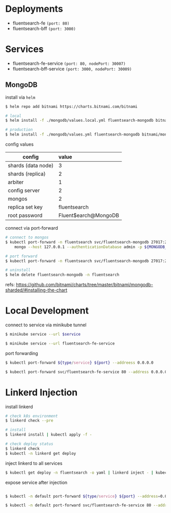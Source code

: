 # Deployments
- fluentsearch-fe `(port: 80)`
- fluentsearch-bff `(port: 3000)`
# Services
- fluentsearch-fe-service `(port: 80, nodePort: 30007)`
- fluentsearch-bff-service `(port: 3000, nodePort: 30009)`


## MongoDB
install via `helm`

```sh
$ helm repo add bitnami https://charts.bitnami.com/bitnami

# local
$ helm install -f ./mongodb/values.local.yml fluentsearch-mongodb bitnami/mongodb-sharded -n fluentsearch

# production
$ helm install -f ./mongodb/values.yml fluentsearch-mongodb bitnami/mongodb-sharded -n fluentsearch
```

config values

| config        | value           |
| ------------- |:-------------|
| shards (data node)      | 3 |
| shards (replica)      | 2 |
| arbiter      | 1      |
| config server | 2      |
| mongos | 2      |
| replica set key | fluentsearch      |
| root password | Fluent$earch@MongoDB      |

connect via port-forward

```sh
# connect to mongos
$ kubectl port-forward -n fluentsearch svc/fluentsearch-mongodb 27017:27017 &
    mongo --host 127.0.0.1 --authenticationDatabase admin -p ${MONGODB_ROOT_PASSWORD}

# port forward
$ kubectl port-forward -n fluentsearch svc/fluentsearch-mongodb 27017:27017

# uninstall
$ helm delete fluentsearch-mongodb -n fluentsearch
```

refs: https://github.com/bitnami/charts/tree/master/bitnami/mongodb-sharded/#installing-the-chart

# Local Development

connect to service via minikube tunnel

```sh
$ minikube service --url $service

$ minikube service --url fluentsearch-fe-service
```

port forwarding

```sh
$ kubectl port-forward ${type/service} ${port} --addreess 0.0.0.0

$ kubectl port-forward svc/fluentsearch-fe-service 80 --address 0.0.0.0
```

# Linkerd Injection

install linkerd

```sh
# check k8s environment
$ linkerd check --pre

# install
$ linkerd install | kubectl apply -f -

# check deploy status
$ linkerd check
$ kubectl -n linkerd get deploy
```

inject linkerd to all services

```sh
$ kubectl get deploy -n fluentsearch -o yaml | linkerd inject - | kubectl apply -f -
```

expose service after injection

```sh

$ kubectl -n default port-forward ${type/service} ${port} --address=0.0.0.0

$ kubectl -n default port-forward svc/fluentsearch-fe-service 80 --address=0.0.0.0
```
